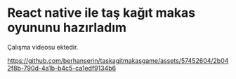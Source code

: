 # React native ile taş kağıt makas oyununu hazırladım

Çalışma videosu ektedir.

https://github.com/berhanserin/taskagitmakasgame/assets/57452604/2b042f8b-790d-4a1b-b4c5-ca1edf9134b6

